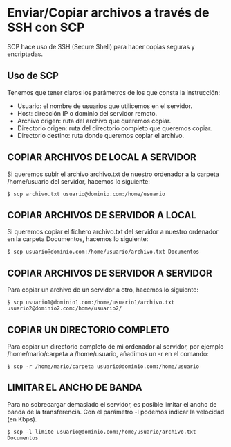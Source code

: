 # Enviar/Copiar archivos a través de SSH con SCP
SCP hace uso de SSH (Secure Shell) para hacer copias seguras y encriptadas.

## Uso de SCP
Tenemos que tener claros los parámetros de los que consta la instrucción:


- Usuario: el nombre de usuarios que utilicemos en el servidor.
- Host: dirección IP o dominio del servidor remoto.
- Archivo origen: ruta del archivo que queremos copiar.
- Directorio origen: ruta del directorio completo que queremos copiar.
- Directorio destino: ruta donde queremos copiar el archivo.


## COPIAR ARCHIVOS DE LOCAL A SERVIDOR
Si queremos subir el archivo archivo.txt de nuestro ordenador a la carpeta /home/usuario del servidor, hacemos lo siguiente:

```
$ scp archivo.txt usuario@dominio.com:/home/usuario
```

## COPIAR ARCHIVOS DE SERVIDOR A LOCAL
Si queremos copiar el fichero archivo.txt del servidor a nuestro ordenador en la carpeta Documentos, hacemos lo siguiente:

```
$ scp usuario@dominio.com:/home/usuario/archivo.txt Documentos
```

## COPIAR ARCHIVOS DE SERVIDOR A SERVIDOR
Para copiar un archivo de un servidor a otro, hacemos lo siguiente:

```
$ scp usuario1@dominio1.com:/home/usuario1/archivo.txt usuario2@dominio2.com:/home/usuario2/
```

## COPIAR UN DIRECTORIO COMPLETO
Para copiar un directorio completo de mi ordenador al servidor, por ejemplo /home/mario/carpeta a /home/usuario, añadimos un -r en el comando:
```
$ scp -r /home/mario/carpeta usuario@dominio.com:/home/usuario
```
## LIMITAR EL ANCHO DE BANDA
Para no sobrecargar demasiado el servidor, es posible limitar el ancho de banda de la transferencia. Con el parámetro -l podemos indicar la velocidad (en Kbps).

```
$ scp -l limite usuario@dominio.com:/home/usuario/archivo.txt Documentos
```
